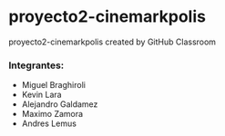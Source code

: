 # proyecto2-cinemarkpolis
proyecto2-cinemarkpolis created by GitHub Classroom
### Integrantes:
- Miguel Braghiroli
- Kevin Lara
- Alejandro Galdamez
- Maximo Zamora
- Andres Lemus

